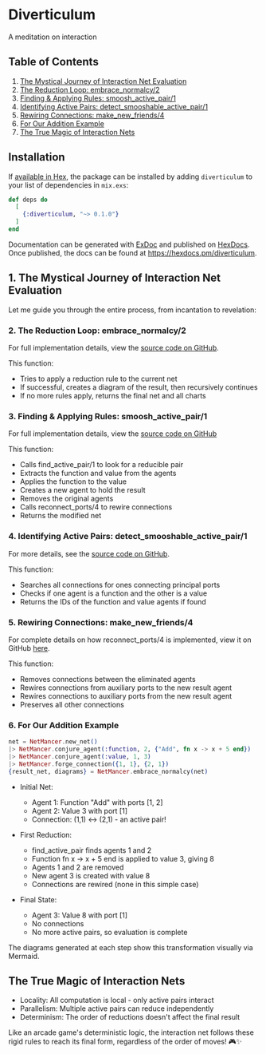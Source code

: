 # Diverticulum

A meditation on interaction

## Table of Contents

1. [The Mystical Journey of Interaction Net Evaluation](#1-the-mystical-journey-of-interaction-net-evaluation)
2. [The Reduction Loop: embrace_normalcy/2](#2-the-reduction-loop-embrace_normalcy2)
3. [Finding & Applying Rules: smoosh_active_pair/1](#3-finding--applying-rules-smoosh_active_pair1)
4. [Identifying Active Pairs: detect_smooshable_active_pair/1](4-identifying-active-pairs-detect_smooshable_active_pair1)
5. [Rewiring Connections: make_new_friends/4](#5-rewiring-connections-make_new_friends4)
6. [For Our Addition Example](#6-for-our-addition-example)
7. [The True Magic of Interaction Nets](#the-true-magic-of-interaction-nets)

## Installation

If [available in Hex](https://hex.pm/docs/publish), the package can be installed
by adding `diverticulum` to your list of dependencies in `mix.exs`:

```elixir
def deps do
  [
    {:diverticulum, "~> 0.1.0"}
  ]
end
```

Documentation can be generated with [ExDoc](https://github.com/```elixir-lang/ex_doc)
and published on [HexDocs](https://hexdocs.pm). Once published, the docs can
be found at <https://hexdocs.pm/diverticulum>.

## 1. The Mystical Journey of Interaction Net Evaluation

Let me guide you through the entire process, from incantation to revelation:

### 2. The Reduction Loop: embrace_normalcy/2

For full implementation details, view the [source code on GitHub](https://github.com/grabcocque/diverticulum/blob/main/lib/diverticulum.ex#L22-L33).

This function:

- Tries to apply a reduction rule to the current net
- If successful, creates a diagram of the result, then recursively continues
- If no more rules apply, returns the final net and all charts

### 3. Finding & Applying Rules: smoosh_active_pair/1

For full implementation details, view the [source code on GitHub](https://github.com/grabcocque/diverticulum/blob/main/lib/diverticulum.ex#L34)

This function:

- Calls find_active_pair/1 to look for a reducible pair
- Extracts the function and value from the agents
- Applies the function to the value
- Creates a new agent to hold the result
- Removes the original agents
- Calls reconnect_ports/4 to rewire connections
- Returns the modified net

### 4. Identifying Active Pairs: detect_smooshable_active_pair/1

For more details, see the [source code on GitHub](https://github.com/grabcocque/diverticulum/blob/main/lib/diverticulum.ex#L42).

This function:

- Searches all connections for ones connecting principal ports
- Checks if one agent is a function and the other is a value
- Returns the IDs of the function and value agents if found

### 5. Rewiring Connections: make_new_friends/4

For complete details on how reconnect_ports/4 is implemented, view it on GitHub [here](https://github.com/grabcocque/diverticulum/blob/main/lib/diverticulum.ex#L64).

This function:

- Removes connections between the eliminated agents
- Rewires connections from auxiliary ports to the new result agent
- Rewires connections to auxiliary ports from the new result agent
- Preserves all other connections

### 6. For Our Addition Example

```elixir
net = NetMancer.new_net()
|> NetMancer.conjure_agent(:function, 2, {"Add", fn x -> x + 5 end})
|> NetMancer.conjure_agent(:value, 1, 3)
|> NetMancer.forge_connection({1, 1}, {2, 1})
{result_net, diagrams} = NetMancer.embrace_normalcy(net)
```

- Initial Net:
  - Agent 1: Function "Add" with ports [1, 2]
  - Agent 2: Value 3 with port [1]
  - Connection: (1,1) ↔ (2,1) - an active pair!

- First Reduction:
  - find_active_pair finds agents 1 and 2
  - Function fn x -> x + 5 end is applied to value 3, giving 8
  - Agents 1 and 2 are removed
  - New agent 3 is created with value 8
  - Connections are rewired (none in this simple case)

- Final State:
  - Agent 3: Value 8 with port [1]
  - No connections
  - No more active pairs, so evaluation is complete

The diagrams generated at each step show this transformation visually via Mermaid.

## The True Magic of Interaction Nets

- Locality: All computation is local - only active pairs interact
- Parallelism: Multiple active pairs can reduce independently
- Determinism: The order of reductions doesn't affect the final result

Like an arcade game's deterministic logic, the interaction net follows these rigid rules to reach its final form, regardless of the order of moves! 🎮✨
